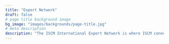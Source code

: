 ```yaml
---
title: "Expert Network"
draft: false
# page title background image
bg_image: "images/backgrounds/page-title.jpg"
# meta description
description: "The ISCM International Expert Network is where ISCM connects like-minded individuals, who are professionals with precise expertise in particular sectors. The network is an excellent chance to share specialized knowledge, experience, and insights. Additionally, it helps inspire passion for science, and develop a better education/life through various activities of mutual benefit ranging from training, research to local authority or community support."
---
```

